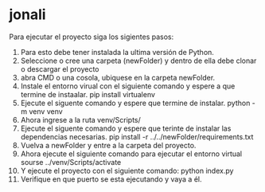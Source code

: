# jonali

Para ejecutar el proyecto siga los sigientes pasos:
1. Para esto debe tener instalada la ultima versión de Python.
2. Seleccione o cree una carpeta (newFolder) y dentro de ella debe clonar o descargar el proyecto
3. abra CMD o una cosola, ubiquese en la carpeta newFolder.
4. Instale el entorno virual con el siguiente comando y espere a que termine de instaalar.
    pip install virtualenv
5. Ejecute el siguente comando y espere que termine de instalar.
    python -m venv venv
6. Ahora ingrese a la ruta venv/Scripts/
7. Ejecute el siguente comando y espere que terinte de instalar las dependencias necesarias.
    pip install -r ../../newFolder/requirements.txt
8. Vuelva a newFolder y entre a la carpeta del proyecto.
9. Ahora ejecute el siguiente comando para ejecutar el entorno virtual
    sourse ../venv/Scripts/activate
10. Y ejecute el proyecto con el siguiente comando:
     python index.py
11. Verifique en que puerto se esta ejecutando y vaya a él.
